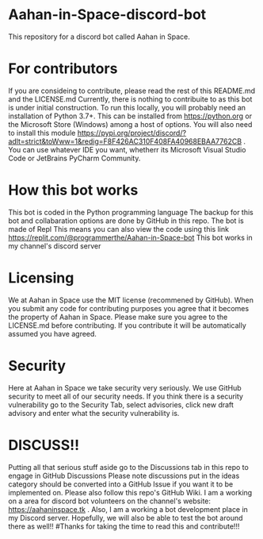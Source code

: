 # Aahan-in-Space-discord-bot
This repository for a discord bot called Aahan in Space. 
# For contributors
If you are consideing to contribute, please read the rest of this README.md and the LICENSE.md
Currently, there is nothing to contribuite to as this bot is under initial construction.
To run this locally, you will probably need an installation of Python 3.7+.
This can be installed from https://python.org or the Microsoft Store (Windows) among a host of options.
You will also need to install this module https://pypi.org/project/discord/?adlt=strict&toWww=1&redig=F8F426AC310F408FA40968EBAA7762CB .
You can use whatever IDE you want, whetherr its Microsoft Visual Studio Code or JetBrains PyCharm Community.
# How this bot works 
This bot is coded in the Python programming language
The backup for this bot and collabaration options are done by GitHub in this repo.
The bot is made of Repl 
This means you can also view the code using this link https://replit.com/@programmerthe/Aahan-in-Space-bot
This bot works in my channel's discord server
# Licensing
We at Aahan in Space use the MIT license (recommened by GitHub).
When you submit any code for contributing purposes you agree that it becomes the property of Aahan in Space.
Please make sure you agree to the LICENSE.md before contributing.
If you contribute it will be automatically assumed you have agreed.
# Security
Here at Aahan in Space we take security very seriously.
We use GitHub security to meet all of our security needs.
If you think there is a security vulnerability go to the Security Tab, select advisories, click new draft advisory and enter what the security vulnerability is. 
# DISCUSS!!
Putting all that serious stuff aside go to the Discussions tab in this repo to engage in GitHub Discussions
Please note discussions put in the ideas category should be converted into a GitHub Issue if you want it to be implemented on.
Please also follow this repo's GitHub Wiki.
I am a working on a area for discord bot volunteers on the channel's website: https://aahaninspace.tk .
Also, I am a working a bot development place in my Discord server.
Hopefully, we will also be able to test the bot around there as well!!
#Thanks for taking the time to read this and contribute!!!
